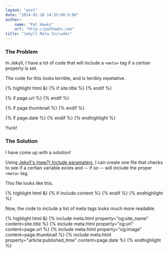```yaml
--- 
layout: "post"  
date: "2014-01-28 14:35:00-5:00"  
author:  
    name: "Pat Hawks"  
    url: "http://pathawks.com"
title: "Jekyll Meta Includes"  
---
```


### The Problem

In Jekyll, I have a lot of code that will include a `<meta>` tag if a certian property is set.

The code for this looks terrible, and is terribly repetative.

{% highlight html &}
&#123;% if site.title %}
	<meta property="og:site_name" content="&#123;&#123; site.title }}" />
&#123;% endif %}

&#123;% if page.url %}
	<meta property="og:url" content="&#123;&#123; page.url }}" />
&#123;% endif %}

&#123;% if page.thumbnail %}
	<meta property="og:image" content="&#123;&#123; page.thumbnail }}" />
&#123;% endif %}

&#123;% if page.date %}
	<meta property="article:published_time" content="&#123;&#123; page.date }}" />
&#123;% endif %}
{% endhighlight %}

Yuck!

### The Solution

I have come up with a solution!

Using [Jekyll's (new?) Include paramaters,](http://jekyllrb.com/docs/templates/) I can create one file that checks
to see if a certian variable exists and -- if so -- will include the proper `<meta>` tag.

This file looks like this.

{% highlight html &}
&#123;% if include.content %}
	<meta property="&#123;&#123; include.property }}" content="&#123;&#123; include.content }}" />
&#123;% endif %}
{% endhighlight %}

Now, the code to include a list of meta tags looks much more readable.

<script src="https://gist.github.com/pathawks/1406355.js?file=meta.html" type="text/javascript"></script>
<noscript>
{% highlight html &}
&#123;% include meta.html property="og:site_name" content=site.title %}
&#123;% include meta.html property="og:url" content=page.url %}
&#123;% include meta.html property="og:image" content=page.thumbnail %}
&#123;% include meta.html property="article:published_time" content=page.date %}
{% endhighlight %}
</noscript>
